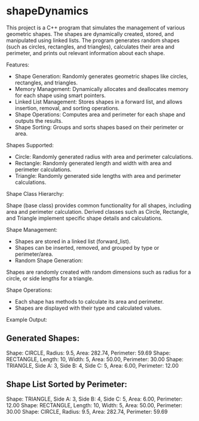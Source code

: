 # shapeDynamics

This project is a C++ program that simulates the management of various geometric shapes. The shapes are dynamically created, stored, and manipulated using linked lists. The program generates random shapes (such as circles, rectangles, and triangles), calculates their area and perimeter, and prints out relevant information about each shape.

Features:
* Shape Generation: Randomly generates geometric shapes like circles, rectangles, and triangles.
* Memory Management: Dynamically allocates and deallocates memory for each shape using smart pointers.
* Linked List Management: Stores shapes in a forward list, and allows insertion, removal, and sorting operations.
* Shape Operations: Computes area and perimeter for each shape and outputs the results.
* Shape Sorting: Groups and sorts shapes based on their perimeter or area.
  
Shapes Supported:
* Circle: Randomly generated radius with area and perimeter calculations.
* Rectangle: Randomly generated length and width with area and perimeter calculations.
* Triangle: Randomly generated side lengths with area and perimeter calculations.


Shape Class Hierarchy:

Shape (base class) provides common functionality for all shapes, including area and perimeter calculation.
Derived classes such as Circle, Rectangle, and Triangle implement specific shape details and calculations.

Shape Management:
* Shapes are stored in a linked list (forward_list).
* Shapes can be inserted, removed, and grouped by type or perimeter/area.
* Random Shape Generation:

Shapes are randomly created with random dimensions such as radius for a circle, or side lengths for a triangle.

Shape Operations:
* Each shape has methods to calculate its area and perimeter.
* Shapes are displayed with their type and calculated values.

Example Output:

Generated Shapes:
------------------
Shape: CIRCLE, Radius: 9.5, Area: 282.74, Perimeter: 59.69
Shape: RECTANGLE, Length: 10, Width: 5, Area: 50.00, Perimeter: 30.00
Shape: TRIANGLE, Side A: 3, Side B: 4, Side C: 5, Area: 6.00, Perimeter: 12.00

Shape List Sorted by Perimeter:
-------------------------------
Shape: TRIANGLE, Side A: 3, Side B: 4, Side C: 5, Area: 6.00, Perimeter: 12.00
Shape: RECTANGLE, Length: 10, Width: 5, Area: 50.00, Perimeter: 30.00
Shape: CIRCLE, Radius: 9.5, Area: 282.74, Perimeter: 59.69
